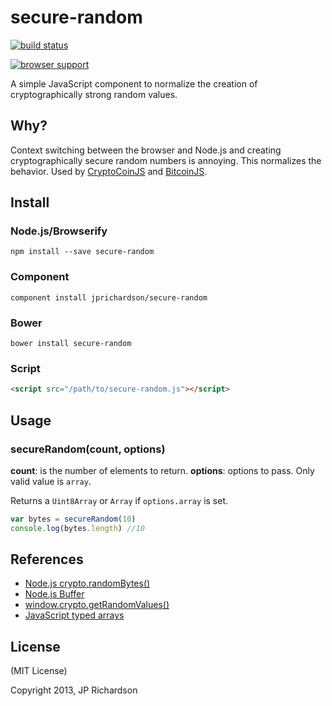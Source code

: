 secure-random
==============

[![build status](https://secure.travis-ci.org/jprichardson/secure-random.png)](http://travis-ci.org/jprichardson/secure-random)

[![browser support](https://ci.testling.com/jprichardson/secure-random.png)](https://ci.testling.com/jprichardson/secure-random)

A simple JavaScript component to normalize the creation of cryptographically strong random values.


Why?
----

Context switching between the browser and Node.js and creating cryptographically secure random numbers is annoying. This normalizes the behavior. Used by [CryptoCoinJS](http://cryptocoinjs.com) and [BitcoinJS](https://github.com/bitcoinjs/bitcoinjs-lib).



Install
-------

### Node.js/Browserify

    npm install --save secure-random


### Component

    component install jprichardson/secure-random


### Bower

    bower install secure-random


### Script

```html
<script src="/path/to/secure-random.js"></script>
```


Usage
-----

### secureRandom(count, options)

**count**: is the number of elements to return. 
**options**: options to pass. Only valid value is `array`.

Returns a `Uint8Array` or `Array` if `options.array` is set.

```js
var bytes = secureRandom(10)
console.log(bytes.length) //10
```



References
----------
* [Node.js crypto.randomBytes()](http://nodejs.org/api/crypto.html#crypto_crypto_randombytes_size_callback)
* [Node.js Buffer](http://nodejs.org/api/buffer.html)
* [window.crypto.getRandomValues()](https://developer.mozilla.org/en-US/docs/Web/API/window.crypto.getRandomValues)
* [JavaScript typed arrays](https://developer.mozilla.org/en-US/docs/Web/JavaScript/Typed_arrays)

License
-------

(MIT License)

Copyright 2013, JP Richardson


